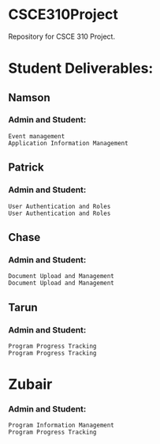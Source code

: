 # CSCE310Project
Repository for CSCE 310 Project.


# Student Deliverables:
## Namson
  ### Admin and Student: 
    Event management
    Application Information Management

## Patrick
  ### Admin and Student: 
    User Authentication and Roles 
    User Authentication and Roles
    
## Chase
  ### Admin and Student: 
    Document Upload and Management
    Document Upload and Management
    
## Tarun
  ### Admin and Student: 
    Program Progress Tracking
    Program Progress Tracking
    
# Zubair
   ### Admin and Student: 
    Program Information Management
    Program Progress Tracking
